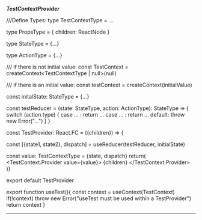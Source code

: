 **_TestContextProvider_**

///Define Types:
type TestContextType = ...

type PropsType = { children: ReactNode }

type StateType = {...}

type ActionType = {...}

/// if there is not initial value:
const TestContext = createContext<TestContextType | null>(null)

/// if there is an initial value:
const testContext = createContext<TestContextType>(initialValue)

const initalState: StateType = {...}

const testReducer = (state: StateType, action: ActionType): StateType => {
    switch (action.type) {
        case ... :
            return ...
        case ... :
            return ...
        default: 
            throw new Error("...")
    }
}

const TestProvider: React.FC<PropsType> = ({children}) => {

const [{state1, state2}, dispatch] = useReducer(testReducer, initialState)

const value: TestContextType = {state, dispatch}
return(
<TestContext.Provider value={value}>
{children}
</TestContext.Provider>
)}

export default TestProvider

export function useTest(){
const context = useContext(TestContext)
if(!context) throw new Error("useTest must be used within a TestProvider")
return context
}




---
